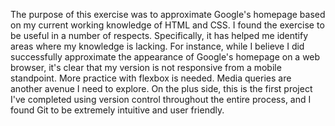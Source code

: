 The purpose of this exercise was to approximate Google's homepage based on my current working knowledge of HTML and CSS. I found the exercise to be useful in a number of respects. Specifically, it has helped me identify areas where my knowledge is lacking. For instance, while I believe I did successfully approximate the appearance of Google's homepage on a web browser, it's clear that my version is not responsive from a mobile standpoint. More practice with flexbox is needed. Media queries are another avenue I need to explore. On the plus side, this is the first project I've completed using version control throughout the entire process, and I found Git to be extremely intuitive and user friendly.